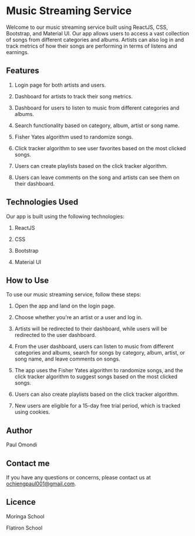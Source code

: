 # Music Streaming Service
Welcome to our music streaming service built using ReactJS, CSS, Bootstrap, and Material UI. Our app allows users to access a vast collection of songs from different categories and albums. Artists can also log in and track metrics of how their songs are performing in terms of listens and earnings.

## Features

1. Login page for both artists and users.

2. Dashboard for artists to track their song metrics.

3. Dashboard for users to listen to music from different categories and albums.

4. Search functionality based on category, album, artist or song name.

5. Fisher Yates algorithm used to randomize songs.

6. Click tracker algorithm to see user favorites based on the most clicked songs.

7. Users can create playlists based on the click tracker algorithm.

8. Users can leave comments on the song and artists can see them on their dashboard.

## Technologies Used
Our app is built using the following technologies:

1. ReactJS

2. CSS

3. Bootstrap

4. Material UI

## How to Use
To use our music streaming service, follow these steps:

1. Open the app and land on the login page.

2. Choose whether you're an artist or a user and log in.

3. Artists will be redirected to their dashboard, while users will be redirected to the user dashboard.

4. From the user dashboard, users can listen to music from different categories and albums, search for songs by category, album, artist, or song name, and leave comments on songs.

5. The app uses the Fisher Yates algorithm to randomize songs, and the click tracker algorithm to suggest songs based on the most clicked songs.

6. Users can also create playlists based on the click tracker algorithm.

7. New users are eligible for a 15-day free trial period, which is tracked using cookies.

## Author 
Paul Omondi 

## Contact me 
If you have any questions or concerns, please contact us at ochiengpaul001@gmail.com.

## Licence 
Moringa School 

Flatiron School 